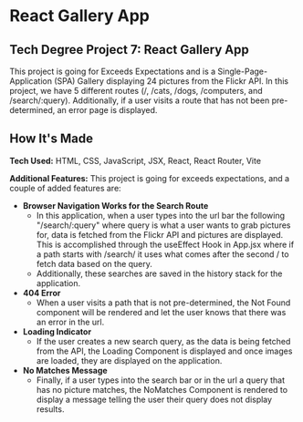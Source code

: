 # React Gallery App

## Tech Degree Project 7: React Gallery App

This project is going for Exceeds Expectations and is a Single-Page-Application (SPA) Gallery displaying 24 pictures from the Flickr API. In this project, we have 5 different routes (/, /cats, /dogs, /computers, and /search/:query). Additionally, if a user visits a route that has not been pre-determined, an error page is displayed.

## How It's Made
**Tech Used:** HTML, CSS, JavaScript, JSX, React, React Router, Vite

**Additional Features:** This project is going for exceeds expectations, and a couple of added features are:

* **Browser Navigation Works for the Search Route** 
    * In this application, when a user types into the url bar the following "/search/:query" where query is what a user wants to grab pictures for, data is fetched from the Flickr API and pictures are displayed. This is accomplished through the useEffect Hook in App.jsx where if a path starts with /search/ it uses what comes after the second / to fetch data based on the query. 
    * Additionally, these searches are saved in the history stack for the application.
* **404 Error** 
    * When a user visits a path that is not pre-determined, the Not Found component will be rendered and let the user knows that there was an error in the url.
* **Loading Indicator** 
    * If the user creates a new search query, as the data is being fetched from the API, the Loading Component is displayed and once images are loaded, they are displayed on the application.
* **No Matches Message** 
    * Finally, if a user types into the search bar or in the url a query that has no picture matches, the NoMatches Component is rendered to display a message telling the user their query does not display results.